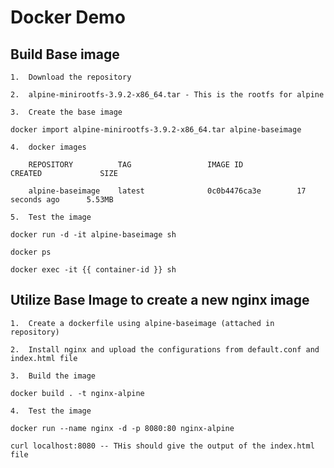 # Docker Demo 

##  Build Base image 

    1.  Download the repository
    
    2.  alpine-minirootfs-3.9.2-x86_64.tar - This is the rootfs for alpine
    
    3.  Create the base image 
    
    docker import alpine-minirootfs-3.9.2-x86_64.tar alpine-baseimage
    
    4.  docker images
    
        REPOSITORY          TAG                 IMAGE ID            CREATED             SIZE
        
        alpine-baseimage    latest              0c0b4476ca3e        17 seconds ago      5.53MB
        
    5.  Test the image 
    
    docker run -d -it alpine-baseimage sh
    
    docker ps 
    
    docker exec -it {{ container-id }} sh 
    
##  Utilize Base Image to create a new nginx image

    1.  Create a dockerfile using alpine-baseimage (attached in repository)
    
    2.  Install nginx and upload the configurations from default.conf and index.html file 
    
    3.  Build the image 
    
    docker build . -t nginx-alpine 
    
    4.  Test the image 
    
    docker run --name nginx -d -p 8080:80 nginx-alpine
    
    curl localhost:8080 -- THis should give the output of the index.html file 
    
    
    
    
    
